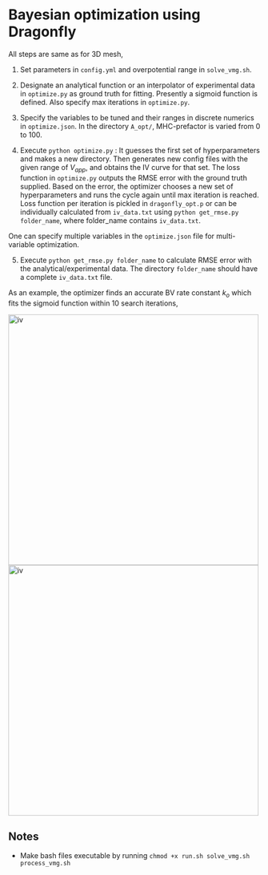 # Bayesian optimization using Dragonfly 

All steps are same as for 3D mesh,

1. Set parameters in `config.yml` and overpotential range in `solve_vmg.sh`. 

2. Designate an analytical function or an interpolator of experimental data in `optimize.py` as ground truth for fitting. Presently a sigmoid function is defined. Also specify max iterations in `optimize.py`.

3. Specify the variables to be tuned and their ranges in discrete numerics in `optimize.json`. In the directory `A_opt/`, MHC-prefactor is varied from 0 to 100. 

4. Execute `python optimize.py` : It guesses the first set of hyperparameters and makes a new directory. Then generates new config files with the given range of $`V_{app}`$, and obtains the IV curve for that set. The loss function in `optimize.py` outputs the RMSE error with the ground truth supplied. Based on the error, the optimizer chooses a new set of hyperparameters and runs the cycle again until max iteration is reached. Loss function per iteration is pickled in `dragonfly_opt.p` or can be individually calculated from `iv_data.txt` using `python get_rmse.py folder_name`, where folder_name contains `iv_data.txt`.

One can specify multiple variables in the `optimize.json` file for multi-variable optimization. 
 
5. Execute `python get_rmse.py folder_name` to calculate RMSE error with the analytical/experimental data. The directory `folder_name` should have a complete `iv_data.txt` file. 

As an example, the optimizer finds an accurate BV rate constant $`k_{o}`$ which fits the sigmoid function within 10 search iterations,

<img src="../../img/opt.png" alt="iv" width="500">
<img src="../../img/rmse.png" alt="iv" width="500">


## Notes

* Make bash files executable by running `chmod +x run.sh solve_vmg.sh process_vmg.sh`
 
